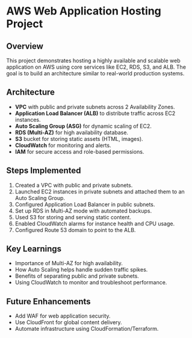 # AWS Web Application Hosting Project

## Overview
This project demonstrates hosting a highly available and scalable web application on AWS using core services like EC2, RDS, S3, and ALB. The goal is to build an architecture similar to real-world production systems.

## Architecture
- **VPC** with public and private subnets across 2 Availability Zones.
- **Application Load Balancer (ALB)** to distribute traffic across EC2 instances.
- **Auto Scaling Group (ASG)** for dynamic scaling of EC2.
- **RDS (Multi-AZ)** for high availability database.
- **S3** bucket for storing static assets (HTML, images).
- **CloudWatch** for monitoring and alerts.
- **IAM** for secure access and role-based permissions.


## Steps Implemented
1. Created a VPC with public and private subnets.
2. Launched EC2 instances in private subnets and attached them to an Auto Scaling Group.
3. Configured Application Load Balancer in public subnets.
4. Set up RDS in Multi-AZ mode with automated backups.
5. Used S3 for storing and serving static content.
6. Enabled CloudWatch alarms for instance health and CPU usage.
7. Configured Route 53 domain to point to the ALB.

## Key Learnings
- Importance of Multi-AZ for high availability.
- How Auto Scaling helps handle sudden traffic spikes.
- Benefits of separating public and private subnets.
- Using CloudWatch to monitor and troubleshoot performance.

## Future Enhancements
- Add WAF for web application security.
- Use CloudFront for global content delivery.
- Automate infrastructure using CloudFormation/Terraform.
